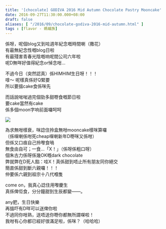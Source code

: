 ```yaml
---
title: '[chocolate] GODIVA 2016 Mid Autumn Chocolate Pastry Mooncake'
date: 2016-09-27T11:30:00.000+08:00
draft: false
aliases: [ "/2016/09/chocolate-godiva-2016-mid-autumn.html" ]
tags : [flavor - 螞蟻族]
---
```


係呀，呢個blog又到咗週年紀念嘅時間喇（撒花）  
有最無紀念性嘅blog日啦  
有最殘害青春光陰嘅响呢間公司六年啦  
呢D無咩好值得紀念or悼念咁...  
  
不過今日（突然認真）係HIMHIM生日呀！！！  
嗱～ 呢樣真係好Q緊要  
所以要搵cake食係咪先  
  
而話說啱啱過完個勁多甜嘢食嘅節日啦  
要cake當然有cake  
係多個moon字响前面囉呵呵  

![](/images/godiva2016midautumn.jpg)

為求無咁樣衰，咪諗住拎盒無咁mooncake樣咪算囉  
（係㗎喇係咁死cheap㗎喇新年D嘢咪又係咁）  
但係又口痕自己拎嚟食喎  
無食由自可；一食...「X！」（係呀係粗口呀）  
個朱古力係呀係幾OK嘅dark chocolate  
弊就弊在D死人餡：哇X！真係甜到唔止所有朋友同你絕交  
簡直係甜到斷六親囉！！！  
仲要係六親到祖宗十八代嗰隻  
  
come on，我真心諗住用嚟慶生  
真係俾佢食，分分鐘甜到生辰都變——。  
  
any肥，生日快樂  
再搵吓有D咩可以送俾你啦  
不過同你咁熟，送唔送你嘢你都無所謂㗎啦！  
我咁有心你都已經好很滿足啦，係咪？（哈哈哈）
